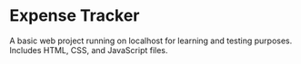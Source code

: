 # Expense Tracker
A basic web project running on localhost for learning and testing purposes. Includes HTML, CSS, and JavaScript files.
